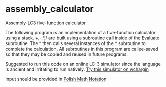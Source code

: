 # assembly_calculator
Assembly-LC3 five-function calculator 

The following program is an implementation of a five-function calculator using a stack. +,-,*,/ are built using a subroutine call inside of the Evaluate subroutine. The ^ then calls several instances of the * subroutine to complete the calculation. All subroutines in this program are callee-saved so that they may be copied and reused in future programs.

Suggested to run this code on an online LC-3 simulator since the language is ancient and irritating to run natively. 
[Try this simulator on wchargin](https://wchargin.com/lc3web/ "LC-3 Simulator")

Input should be provided in [Polish Math Notation](https://en.wikipedia.org/wiki/Polish_notation)
